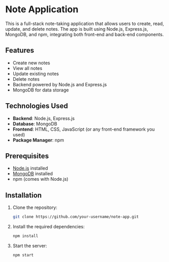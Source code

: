 # Note Application

This is a full-stack note-taking application that allows users to create, read, update, and delete notes. The app is built using Node.js, Express.js, MongoDB, and npm, integrating both front-end and back-end components.

## Features

- Create new notes
- View all notes
- Update existing notes
- Delete notes
- Backend powered by Node.js and Express.js
- MongoDB for data storage

## Technologies Used

- **Backend**: Node.js, Express.js
- **Database**: MongoDB
- **Frontend**: HTML, CSS, JavaScript (or any front-end framework you used)
- **Package Manager**: npm

## Prerequisites

- [Node.js](https://nodejs.org/) installed
- [MongoDB](https://www.mongodb.com/) installed
- npm (comes with Node.js)

## Installation

1. Clone the repository:
   ```bash
   git clone https://github.com/your-username/note-app.git
2. Install the required dependencies:
    ```bash
   npm install
3. Start the server:
    ```bash
    npm start

